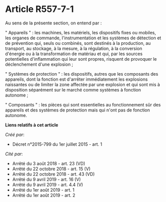 # Article R557-7-1

Au sens de la présente section, on entend par :

" Appareils " : les machines, les matériels, les dispositifs fixes ou mobiles, les organes de commande, l'instrumentation et
les systèmes de détection et de prévention qui, seuls ou combinés, sont destinés à la production, au transport, au stockage,
à la mesure, à la régulation, à la conversion d'énergie ou à la transformation de matériau et qui, par les sources
potentielles d'inflammation qui leur sont propres, risquent de provoquer le déclenchement d'une explosion ;

" Systèmes de protection " : les dispositifs, autres que les composants des appareils, dont la fonction est d'arrêter
immédiatement les explosions naissantes ou de limiter la zone affectée par une explosion et qui sont mis à disposition
séparément sur le marché comme systèmes à fonction autonome ;

" Composants " : les pièces qui sont essentielles au fonctionnement sûr des appareils et des systèmes de protection mais qui
n'ont pas de fonction autonome.

**Liens relatifs à cet article**

_Créé par_:

  - Décret n°2015-799 du 1er juillet 2015 - art. 1

_Cité par_:

  - Arrêté du 3 août 2018 - art. 23 (VD)
  - Arrêté du 22 octobre 2018 - art. 15 (V)
  - Arrêté du 22 octobre 2018 - art. 43 (VD)
  - Arrêté du 9 avril 2019 - art. 16 (V)
  - Arrêté du 9 avril 2019 - art. 4.4 (V)
  - Arrêté du 1er août 2019 - art. 1
  - Arrêté du 1er août 2019 - art. 2
